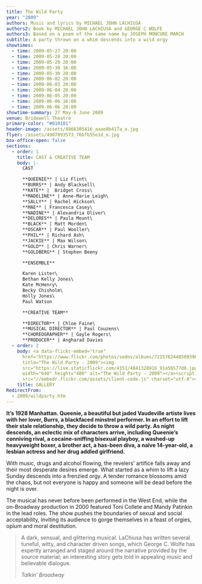 ```yaml
---
title: The Wild Party
year: "2009"
authors: Music and lyrics by MICHAEL JOHN LACHIUSA
authors2: Book by MICHAEL JOHN LACHIUSA and GEORGE C WOLFE
authors3: Based on a poem of the same name by JOSEPH MONCURE MARCH
subtitle: A party thrown on a whim descends into a wild orgy
showtimes:
  - time: 2009-05-27 20:00
  - time: 2009-05-28 20:00
  - time: 2009-05-29 20:00
  - time: 2009-05-30 16:00
  - time: 2009-05-30 20:00
  - time: 2009-06-02 20:00
  - time: 2009-06-03 20:00
  - time: 2009-06-04 20:00
  - time: 2009-06-05 20:00
  - time: 2009-06-06 16:00
  - time: 2009-06-06 20:00
showtime-summary: 27 May-6 June 2009
venue: Bridewell Theatre
primary-color: "#010101"
header-image: /assets/4866305416_aaae8b417a_o.jpg
flyer: /assets/4907093573_76bfb55e1d_o.jpg
box-office-open: false
sections:
  - order: 1
    title: CAST & CREATIVE TEAM
    body: |-
      CAST

      **QUEENIE** | Liz Flint\
      **BURRS** | Andy Blacksell\
      **KATE** |  Bridget Cross\
      **MADELINE** | Anne-Marie Leigh\
      **SALLY** | Rachel Hickson\
      **MAE** | Francesca Casey\
      **NADINE** | Alexandria Oliver\
      **DELORES** | Paula Mount\
      **BLACK** | Matt Morden\
      **OSCAR** | Paul Wooller\
      **PHIL** | Richard Ash\
      **JACKIE** | Max Wilson\
      **GOLD** | Chris Warner\
      **GOLDBERG** | Stephen Beeny

      **ENSEMBLE**

      Karen Lister\
      Bethan Kelly Jones\
      Kate McHenry\
      Becky Chisholm\
      Holly Jones\
      Paul Watson

      **CREATIVE TEAM**

      **DIRECTOR** | Chloe Faine\
      **MUSICAL DIRECTOR** | Paul Couzens\
      **CHOREOGRAPHER** | Gayle Rogers\
      **PRODUCER** | Angharad Davies
  - order: 2
    body: <a data-flickr-embed="true"
      href="https://www.flickr.com/photos/sedos/albums/72157624485093969"
      title="The Wild Party - 2009"><img
      src="https://live.staticflickr.com/4151/4841328916_91a56577d8.jpg"
      width="640" height="480" alt="The Wild Party - 2009"></a><script async
      src="//embedr.flickr.com/assets/client-code.js" charset="utf-8"></script>
    title: GALLERY
RedirectFrom:
  - 2009/wildparty.htm
---
```

**It’s 1928 Manhattan. Queenie, a beautiful but jaded Vaudeville artiste lives with her lover, Burrs, a blackfaced minstrel performer. In an effort to lift their stale relationship, they decide to throw a wild party. As night descends, an eclectic mix of characters arrive, including Queenie’s conniving rival, a cocaine-sniffing bisexual playboy, a washed-up heavyweight boxer, a brother act, a has-been diva, a naïve 14-year-old, a lesbian actress and her drug addled girlfriend.**

With music, drugs and alcohol flowing, the revelers’ artifice falls away and their most desperate desires emerge. What started as a whim to lift a lazy Sunday descends into a frenzied orgy. A tender romance blossoms amid the chaos, but not everyone is happy and someone will be dead before the night is over.

The musical has never before been performed in the West End, while the on-Broadway production in 2000 featured Toni Collete and Mandy Patinkin in the lead roles. The show pushes the boundaries of sexual and social acceptability, inviting its audience to gorge themselves in a feast of orgies, opium and moral destitution.

>A dark, sensual, and glittering musical. LaChiusa has written several tuneful, witty, and character driven songs, which George C. Wolfe has expertly arranged and staged around the narrative provided by the source material; an interesting story gets told in appealing music and believable dialogue.
><footer><cite>Talkin’ Broadway</cite></footer>

